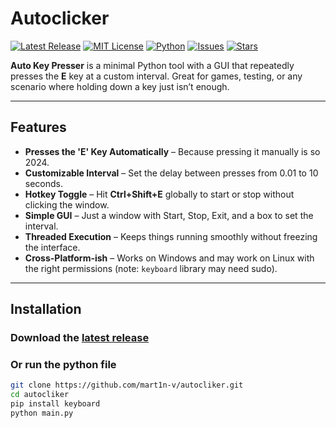 # Autoclicker

[![Latest Release](https://img.shields.io/github/v/release/mart1n-v/autocliker)](https://github.com/mart1n-v/autocliker/releases)
[![MIT License](https://img.shields.io/badge/license-MIT-blue.svg)](LICENSE)
[![Python](https://img.shields.io/badge/python-3.x-blue.svg)](https://www.python.org/)
[![Issues](https://img.shields.io/github/issues/mart1n-v/autocliker)](https://github.com/mart1n-v/autocliker/issues)
[![Stars](https://img.shields.io/github/stars/mart1n-v/autocliker)](https://github.com/mart1n-v/autocliker/stargazers)

**Auto Key Presser** is a minimal Python tool with a GUI that repeatedly presses the **E** key at a custom interval. Great for games, testing, or any scenario where holding down a key just isn’t enough.

---

## Features

- **Presses the 'E' Key Automatically** – Because pressing it manually is so 2024.
- **Customizable Interval** – Set the delay between presses from 0.01 to 10 seconds.
- **Hotkey Toggle** – Hit **Ctrl+Shift+E** globally to start or stop without clicking the window.
- **Simple GUI** – Just a window with Start, Stop, Exit, and a box to set the interval.
- **Threaded Execution** – Keeps things running smoothly without freezing the interface.
- **Cross-Platform-ish** – Works on Windows and may work on Linux with the right permissions (note: `keyboard` library may need sudo).

---

## Installation

### Download the [latest release](https://github.com/mart1n-v/autocliker/releases)

### Or run the python file
```bash
git clone https://github.com/mart1n-v/autocliker.git
cd autocliker
pip install keyboard
python main.py